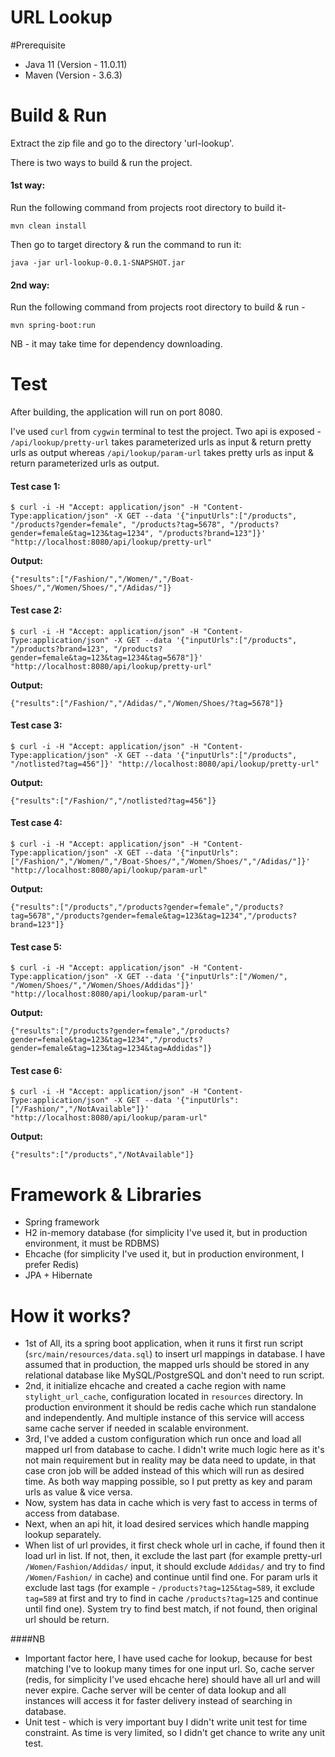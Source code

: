 # URL Lookup
#Prerequisite

- Java 11 (Version - 11.0.11)
- Maven (Version - 3.6.3)

# Build & Run
Extract the zip file and go to the directory 'url-lookup'.

There is two ways to build & run the project.
#### 1st way:
Run the following command from projects root directory to build it-

`mvn clean install`

Then go to target directory & run the command to run it:

`java -jar url-lookup-0.0.1-SNAPSHOT.jar`

#### 2nd way:
Run the following command from projects root directory to build & run -

`mvn spring-boot:run`

NB - it may take time for dependency downloading.

# Test
After building, the application will run on port 8080.

I've used `curl` from `cygwin` terminal to test the project.
Two api is exposed - `/api/lookup/pretty-url` takes parameterized urls as input & return pretty urls as output
whereas `/api/lookup/param-url` takes pretty urls as input & return parameterized urls as output.

#### Test case 1:
```
$ curl -i -H "Accept: application/json" -H "Content-Type:application/json" -X GET --data '{"inputUrls":["/products", "/products?gender=female", "/products?tag=5678", "/products?gender=female&tag=123&tag=1234", "/products?brand=123"]}' "http://localhost:8080/api/lookup/pretty-url"
```
**Output:**
```
{"results":["/Fashion/","/Women/","/Boat-Shoes/","/Women/Shoes/","/Adidas/"]}
```

#### Test case 2:
```
$ curl -i -H "Accept: application/json" -H "Content-Type:application/json" -X GET --data '{"inputUrls":["/products", "/products?brand=123", "/products?gender=female&tag=123&tag=1234&tag=5678"]}' "http://localhost:8080/api/lookup/pretty-url"
```
**Output:**
```
{"results":["/Fashion/","/Adidas/","/Women/Shoes/?tag=5678"]}
```

#### Test case 3:
```
$ curl -i -H "Accept: application/json" -H "Content-Type:application/json" -X GET --data '{"inputUrls":["/products", "/notlisted?tag=456"]}' "http://localhost:8080/api/lookup/pretty-url"
```
**Output:**
```
{"results":["/Fashion/","/notlisted?tag=456"]}
```

#### Test case 4:
```
$ curl -i -H "Accept: application/json" -H "Content-Type:application/json" -X GET --data '{"inputUrls":["/Fashion/","/Women/","/Boat-Shoes/","/Women/Shoes/","/Adidas/"]}' "http://localhost:8080/api/lookup/param-url"
```
**Output:**
```
{"results":["/products","/products?gender=female","/products?tag=5678","/products?gender=female&tag=123&tag=1234","/products?brand=123"]}
```

#### Test case 5:
```
$ curl -i -H "Accept: application/json" -H "Content-Type:application/json" -X GET --data '{"inputUrls":["/Women/", "/Women/Shoes/","/Women/Shoes/Addidas"]}' "http://localhost:8080/api/lookup/param-url"
```
**Output:**
```
{"results":["/products?gender=female","/products?gender=female&tag=123&tag=1234","/products?gender=female&tag=123&tag=1234&tag=Addidas"]}
```
#### Test case 6:
```
$ curl -i -H "Accept: application/json" -H "Content-Type:application/json" -X GET --data '{"inputUrls":["/Fashion/","/NotAvailable"]}' "http://localhost:8080/api/lookup/param-url"
```
**Output:**
```
{"results":["/products","/NotAvailable"]}
```

# Framework & Libraries

- Spring framework
- H2 in-memory database (for simplicity I've used it, but in production environment, it must be RDBMS)
- Ehcache (for simplicity I've used it, but in production environment, I prefer Redis)
- JPA + Hibernate

# How it works?

- 1st of All, its a spring boot application, when it runs it first run script (`src/main/resources/data.sql`) to insert 
url mappings in database. I have assumed that in production, the mapped urls should be stored in any relational database 
like MySQL/PostgreSQL and don't need to run script.
- 2nd, it initialize ehcache and created a cache region with name `stylight_url_cache`, configuration located in `resources` directory.
In production environment it should be redis cache which run standalone and independently. And multiple instance of this
service will access same cache server if needed in scalable environment.
- 3rd, I've added a custom configuration which run once and load all mapped url from database to cache.
I didn't write much logic here as it's not main requirement but in reality may be data need to update, in that case cron
job will be added instead of this which will run as desired time. As both way mapping possible, so I put pretty as key and 
param urls as value & vice versa. 
- Now, system has data in cache which is very fast to access in terms of access from database.
- Next, when an api hit, it load desired services which handle mapping lookup separately.
- When list of url provides, it first check whole url in cache, if found then it load url in list. If not, then, it 
exclude the last part (for example pretty-url `/Women/Fashion/Addidas/` input, it should exclude `Addidas/` and try to 
find `/Women/Fashion/` in cache) and continue until find one. For param urls it exclude last tags (for example - 
`/products?tag=125&tag=589`, it exclude `tag=589` at first and try to find in cache `/products?tag=125` and continue 
until find one). System try to find best match, if not found, then original url should be return.

####NB
- Important factor here, I have used cache for lookup, because for best matching I've to lookup many times for one
input url. So, cache server (redis, for simplicity I've used ehcache here) should have all url and will never expire.
Cache server will be center of data lookup and all instances will access it for faster delivery instead of searching 
in database. 
- Unit test - which is very important buy I didn't write unit test for time constraint. As time is very limited, so 
I didn't get chance to write any unit test.